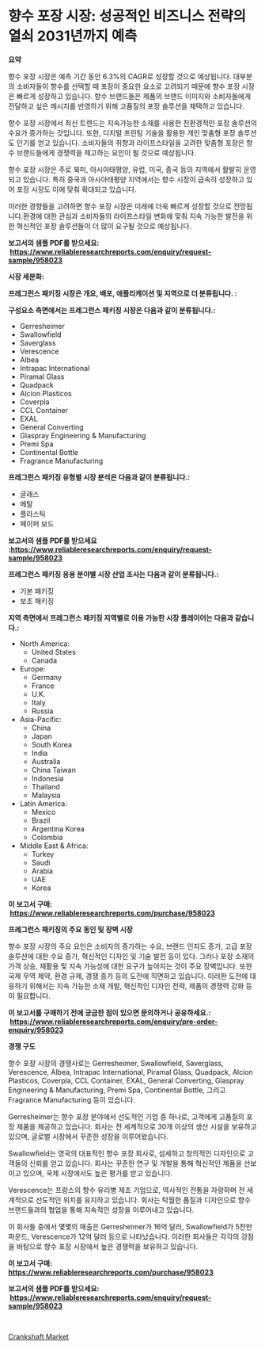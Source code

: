 <p><h1>향수 포장 시장: 성공적인 비즈니스 전략의 열쇠 2031년까지 예측</h1></p><p><strong>요약</strong></p>
<p><p>향수 포장 시장은 예측 기간 동안 6.3%의 CAGR로 성장할 것으로 예상됩니다. 대부분의 소비자들이 향수를 선택할 때 포장이 중요한 요소로 고려되기 때문에 향수 포장 시장은 빠르게 성장하고 있습니다. 향수 브랜드들은 제품의 브랜드 이미지와 소비자들에게 전달하고 싶은 메시지를 반영하기 위해 고품질의 포장 솔루션을 채택하고 있습니다.</p><p>향수 포장 시장에서 최신 트렌드는 지속가능한 소재를 사용한 친환경적인 포장 솔루션의 수요가 증가하는 것입니다. 또한, 디지털 프린팅 기술을 활용한 개인 맞춤형 포장 솔루션도 인기를 얻고 있습니다. 소비자들의 취향과 라이프스타일을 고려한 맞춤형 포장은 향수 브랜드들에게 경쟁력을 제고하는 요인이 될 것으로 예상됩니다.</p><p>향수 포장 시장은 주로 북미, 아시아태평양, 유럽, 미국, 중국 등의 지역에서 활발히 운영되고 있습니다. 특히 중국과 아시아태평양 지역에서는 향수 시장이 급속히 성장하고 있어 포장 시장도 이에 맞춰 확대되고 있습니다.</p><p>이러한 경향들을 고려하면 향수 포장 시장은 미래에 더욱 빠르게 성장할 것으로 전망됩니다.환경에 대한 관심과 소비자들의 라이프스타일 변화에 맞춰 지속 가능한 발전을 위한 혁신적인 포장 솔루션들이 더 많이 요구될 것으로 예상됩니다.</p></p>
<p><strong>보고서의 샘플 PDF를 받으세요: &nbsp;<a href="https://www.reliableresearchreports.com/enquiry/request-sample/958023">https://www.reliableresearchreports.com/enquiry/request-sample/958023</a></strong></p>
<p><strong>시장 세분화:</strong></p>
<p><strong> 프레그런스 패키징 시장은 개요, 배포, 애플리케이션 및 지역으로 더 분류됩니다. :</strong></p>
<p><strong>구성요소 측면에서는 프레그런스 패키징 시장은 다음과 같이 분류됩니다.:</strong></p>
<p><ul><li>Gerresheimer</li><li>Swallowfield</li><li>Saverglass</li><li>Verescence</li><li>Albea</li><li>Intrapac International</li><li>Piramal Glass</li><li>Quadpack</li><li>Alcion Plasticos</li><li>Coverpla</li><li>CCL Container</li><li>EXAL</li><li>General Converting</li><li>Glaspray Engineering & Manufacturing</li><li>Premi Spa</li><li>Continental Bottle</li><li>Fragrance Manufacturing</li></ul></p>
<p><strong> 프레그런스 패키징 유형별 시장 분석은 다음과 같이 분류됩니다.:</strong></p>
<p><ul><li>글래스</li><li>메탈</li><li>플라스틱</li><li>페이퍼 보드</li></ul></p>
<p><strong>보고서의 샘플 PDF를 받으세요 :<a href="https://www.reliableresearchreports.com/enquiry/request-sample/958023">https://www.reliableresearchreports.com/enquiry/request-sample/958023</a></strong></p>
<p><strong> 프레그런스 패키징 응용 분야별 시장 산업 조사는 다음과 같이 분류됩니다.:</strong></p>
<p><ul><li>기본 패키징</li><li>보조 패키징</li></ul></p>
<p><strong>지역 측면에서 프레그런스 패키징 지역별로 이용 가능한 시장 플레이어는 다음과 같습니다.:</strong></p>
<p><ul>
    <li>
        North America:
        <ul>
            <li>United States</li>
            <li>Canada</li>
        </ul>
    </li>
    <li>
        Europe:
        <ul>
            <li>Germany</li>
            <li>France</li>
            <li>U.K.</li>
            <li>Italy</li>
            <li>Russia</li>
        </ul>
    </li>
    <li>
        Asia-Pacific:
        <ul>
            <li>China</li>
            <li>Japan</li>
            <li>South Korea</li>
            <li>India</li>
            <li>Australia</li>
            <li>China Taiwan</li>
            <li>Indonesia</li>
            <li>Thailand</li>
            <li>Malaysia</li>
        </ul>
    </li>
    <li>
        Latin America:
        <ul>
            <li>Mexico</li>
            <li>Brazil</li>
            <li>Argentina Korea</li>
            <li>Colombia</li>
        </ul>
    </li>
    <li>
        Middle East & Africa:
        <ul>
            <li>Turkey</li>
            <li>Saudi</li>
            <li>Arabia</li>
            <li>UAE</li>
            <li>Korea</li>
        </ul>
    </li>
    </ul></p>
<p><strong>이 보고서 구매: &nbsp;<a href="https://www.reliableresearchreports.com/purchase/958023">https://www.reliableresearchreports.com/purchase/958023</a></strong></p>
<p><strong>프레그런스 패키징의 주요 동인 및 장벽 시장</strong></p>
<p><p>향수 포장 시장의 주요 요인은 소비자의 증가하는 수요, 브랜드 인지도 증가, 고급 포장 솔루션에 대한 수요 증가, 혁신적인 디자인 및 기술 발전 등이 있다. 그러나 포장 소재의 가격 상승, 재활용 및 지속 가능성에 대한 요구가 높아지는 것이 주요 장벽입니다. 또한 국제 무역 제약, 환경 규제, 경쟁 증가 등의 도전에 직면하고 있습니다. 이러한 도전에 대응하기 위해서는 지속 가능한 소재 개발, 혁신적인 디자인 전략, 제품의 경쟁력 강화 등이 필요합니다.</p></p>
<p><strong>이 보고서를 구매하기 전에 궁금한 점이 있으면 문의하거나 공유하세요.: &nbsp;<a href="https://www.reliableresearchreports.com/enquiry/pre-order-enquiry/958023">https://www.reliableresearchreports.com/enquiry/pre-order-enquiry/958023</a></strong></p>
<p><strong>경쟁 구도</strong></p>
<p><p>향수 포장 시장의 경쟁사로는 Gerresheimer, Swallowfield, Saverglass, Verescence, Albea, Intrapac International, Piramal Glass, Quadpack, Alcion Plasticos, Coverpla, CCL Container, EXAL, General Converting, Glaspray Engineering & Manufacturing, Premi Spa, Continental Bottle, 그리고 Fragrance Manufacturing 등이 있습니다.</p><p>Gerresheimer는 향수 포장 분야에서 선도적인 기업 중 하나로, 고객에게 고품질의 포장 제품을 제공하고 있습니다. 회사는 전 세계적으로 30개 이상의 생산 시설을 보유하고 있으며, 글로벌 시장에서 꾸준한 성장을 이루어왔습니다.</p><p>Swallowfield는 영국의 대표적인 향수 포장 회사로, 섬세하고 창의적인 디자인으로 고객들의 신뢰를 얻고 있습니다. 회사는 꾸준한 연구 및 개발을 통해 혁신적인 제품을 선보이고 있으며, 국제 시장에서도 높은 평가를 받고 있습니다.</p><p>Verescence는 프랑스의 향수 유리병 제조 기업으로, 역사적인 전통을 자랑하며 전 세계적으로 선도적인 위치를 유지하고 있습니다. 회사는 탁월한 품질과 디자인으로 향수 브랜드들과의 협업을 통해 지속적인 성장을 이루어내고 있습니다.</p><p>이 회사들 중에서 몇몇의 매출은 Gerresheimer가 16억 달러, Swallowfield가 5천만 파운드, Verescence가 12억 달러 등으로 나타났습니다. 이러한 회사들은 각각의 강점을 바탕으로 향수 포장 시장에서 높은 경쟁력을 보유하고 있습니다.</p></p>
<p><strong>이 보고서 구매: &nbsp; <a href="https://www.reliableresearchreports.com/purchase/958023">https://www.reliableresearchreports.com/purchase/958023</a></strong></p>
<p><strong>보고서의 샘플 PDF를 받으세요: &nbsp;<a href="https://www.reliableresearchreports.com/enquiry/request-sample/958023">https://www.reliableresearchreports.com/enquiry/request-sample/958023</a></strong><strong></strong></p>
<p>&nbsp;</p>
<p><p><a href="https://noble-drawer-34c.notion.site/Crankshaft-Market-Offers-Provide-Insightful-Data-for-the-Time-Period-from-2024-to-2031-and-also-Prov-d6ddc5552b974ff0a6010180433cef67">Crankshaft Market</a></p></p>